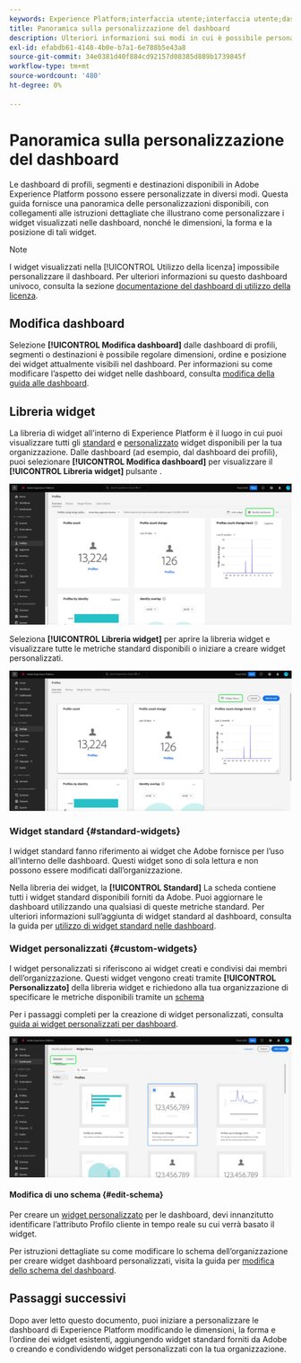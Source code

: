 ```yaml
---
keywords: Experience Platform;interfaccia utente;interfaccia utente;dashboard;dashboard;profili;segmenti;destinazioni
title: Panoramica sulla personalizzazione del dashboard
description: Ulteriori informazioni sui modi in cui è possibile personalizzare i dati visualizzati nelle dashboard di Adobe Experience Platform.
exl-id: efabdb61-4148-4b0e-b7a1-6e788b5e43a8
source-git-commit: 34e0381d40f884cd92157d08385d889b1739845f
workflow-type: tm+mt
source-wordcount: '480'
ht-degree: 0%

---
```


# Panoramica sulla personalizzazione del dashboard

Le dashboard di profili, segmenti e destinazioni disponibili in Adobe Experience Platform possono essere personalizzate in diversi modi. Questa guida fornisce una panoramica delle personalizzazioni disponibili, con collegamenti alle istruzioni dettagliate che illustrano come personalizzare i widget visualizzati nelle dashboard, nonché le dimensioni, la forma e la posizione di tali widget.

>[!NOTE]
>
>I widget visualizzati nella [!UICONTROL Utilizzo della licenza] impossibile personalizzare il dashboard. Per ulteriori informazioni su questo dashboard univoco, consulta la sezione [documentazione del dashboard di utilizzo della licenza](../guides/license-usage.md).

## Modifica dashboard

Selezione **[!UICONTROL Modifica dashboard]** dalle dashboard di profili, segmenti o destinazioni è possibile regolare dimensioni, ordine e posizione dei widget attualmente visibili nel dashboard. Per informazioni su come modificare l’aspetto dei widget nelle dashboard, consulta [modifica della guida alle dashboard](modify.md).

## Libreria widget

La libreria di widget all&#39;interno di Experience Platform è il luogo in cui puoi visualizzare tutti gli [standard](#standard-widgets) e [personalizzato](#custom-widgets) widget disponibili per la tua organizzazione. Dalle dashboard (ad esempio, dal dashboard dei profili), puoi selezionare **[!UICONTROL Modifica dashboard]** per visualizzare il **[!UICONTROL Libreria widget]** pulsante .

![Dashboard Profili con dashboard Modifica evidenziato.](../images/customization/modify-dashboard.png)

Seleziona **[!UICONTROL Libreria widget]** per aprire la libreria widget e visualizzare tutte le metriche standard disponibili o iniziare a creare widget personalizzati.

![Dashboard Profili con libreria Widget evidenziata.](../images/customization/widget-library-button.png)

### Widget standard {#standard-widgets}

I widget standard fanno riferimento ai widget che Adobe fornisce per l’uso all’interno delle dashboard. Questi widget sono di sola lettura e non possono essere modificati dall’organizzazione.

Nella libreria dei widget, la **[!UICONTROL Standard]** La scheda contiene tutti i widget standard disponibili forniti da Adobe. Puoi aggiornare le dashboard utilizzando una qualsiasi di queste metriche standard. Per ulteriori informazioni sull’aggiunta di widget standard al dashboard, consulta la guida per [utilizzo di widget standard nelle dashboard](standard-widgets.md).

### Widget personalizzati {#custom-widgets}

I widget personalizzati si riferiscono ai widget creati e condivisi dai membri dell’organizzazione. Questi widget vengono creati tramite **[!UICONTROL Personalizzato]** della libreria widget e richiedono alla tua organizzazione di specificare le metriche disponibili tramite un [schema](#edit-schema)

Per i passaggi completi per la creazione di widget personalizzati, consulta [guida ai widget personalizzati per dashboard](custom-widgets.md).

![Area di lavoro libreria widget con evidenziati Standard e Personalizzato.](../images/customization/widget-library.png)

#### Modifica di uno schema {#edit-schema}

Per creare un [widget personalizzato](#custom-widgets) per le dashboard, devi innanzitutto identificare l’attributo Profilo cliente in tempo reale su cui verrà basato il widget.

Per istruzioni dettagliate su come modificare lo schema dell’organizzazione per creare widget dashboard personalizzati, visita la guida per [modifica dello schema del dashboard](edit-schema.md).

## Passaggi successivi

Dopo aver letto questo documento, puoi iniziare a personalizzare le dashboard di Experience Platform modificando le dimensioni, la forma e l’ordine dei widget esistenti, aggiungendo widget standard forniti da Adobe o creando e condividendo widget personalizzati con la tua organizzazione.
